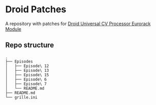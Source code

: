 # Droid Patches

A repository with patches for [Droid Universal CV Processor Eurorack Module](https://shop.dermannmitdermaschine.de/pages/droid-universal-cv-processor)

## Repo structure

```
.
├── Episodes
│   ├── Episode\ 12
│   ├── Episode\ 13
│   ├── Episode\ 15
│   ├── Episode\ 6
│   ├── Episode\ 7
│   └── README.md
├── README.md
└── grille.ini
```
